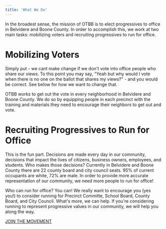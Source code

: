 ```yaml
---
title: 'What We Do'
---
```


In the broadest sense, the mission of OTBB is to elect progressives to office in Belvidere and Boone County. In order to accomplish this, we work at two main tasks: mobilizing voters and recruiting progressives to run for office.

# Mobilizing Voters

Simply put - we cant make change if we don't vote into office people who share our views. To this point you may say, "Yeah but why would I vote when there is no one on the ballot that shares my views?" - and you would be correct. See below for how we want to change that.

OTBB works to get out the vote in every neighborhood in Belvidere and Boone County. We do so by equipping people in each precinct with the training and materials they need to encourage their neighbors to get out and vote.

# Recruiting Progressives to Run for Office

This is the fun part. Decisions are made every day in our community, decisions that impact the lives of citizens, business owners, employees, and students. Who makes those decisions? Currently in Belvidere and Boone County there are 22 county board and city council seats. 95% of current occupants are white, 72% are male. In order to provide more accurate representation of our community, we need more people to run for office!

Who can run for office? You can! We really want to encourage you (yes you!) to consider running for Precinct Committe, School Board, County Board, and City Council. What's more, we can help. If you're considering running to represent progressive values in our community, we will help you along the way.

[JOIN THE MOVEMENT](contact)
